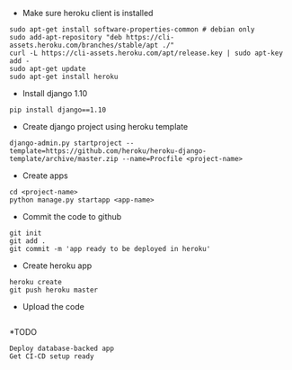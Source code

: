 * Make sure heroku client is installed
```
sudo apt-get install software-properties-common # debian only
sudo add-apt-repository "deb https://cli-assets.heroku.com/branches/stable/apt ./"
curl -L https://cli-assets.heroku.com/apt/release.key | sudo apt-key add -
sudo apt-get update
sudo apt-get install heroku
```

* Install django 1.10
```
pip install django==1.10
```

* Create django project using heroku template
```
django-admin.py startproject --template=https://github.com/heroku/heroku-django-template/archive/master.zip --name=Procfile <project-name>
```

* Create apps
```
cd <project-name>
python manage.py startapp <app-name>
```

* Commit the code to github
```
git init
git add .
git commit -m 'app ready to be deployed in heroku'
```

* Create heroku app
```
heroku create
git push heroku master
```

* Upload the code
```
```

*TODO
```
Deploy database-backed app
Get CI-CD setup ready
```
